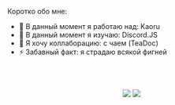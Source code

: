 <!---
**SpongerProfile** это ✨_уникальный_✨ репозиторий `README.md` отвечает за главную страницу моего профиля.

-->
Коротко обо  мне:

- 🔭 В данный момент я работаю над: Kaoru
- 🌱 В данный момент я изучаю: Discord.JS
- 👯 Я хочу коллаборацию: с чаем (TeaDoc)
- ⚡ Забавный факт: я страдаю всякой фигней

<br />
<br />


<p align="center">
	<tr>
		<td align="center" style="padding=0;width=50%;">
			<img src="https://github-readme-stats.vercel.app/api/?username=SpongerXD&title_color=FA9996&text_color=e2e2e2&show_icons=true&bg_color=00000000&hide_border=true&icon_color=FA9996&hide_title=true&count_private=true&include_all_commits=true&enable_animations=true" />
		</td>
	</tr>
	<tr>
		<td align="center" style="padding=0;width=50%;">
			<img src="https://github-readme-stats.vercel.app/api/top-langs/?username=SpongerXD&title_color=FA9996&text_color=e2e2e2&show_icons=true&bg_color=00000000&hide_border=true&icon_color=FA9996&hide_title=true&count_private=true&enable_animations=true" />
		</td>
	</tr>
</p>
